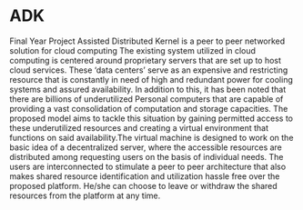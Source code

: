 # ADK
Final Year Project
 Assisted Distributed Kernel is a peer to peer networked solution for cloud computing
The existing system utilized in cloud computing is centered around proprietary servers that are set up to host cloud services. 
These ‘data centers’ serve as an expensive and restricting resource that is constantly in need of high and redundant power for 
cooling systems and assured availability. In addition to this, it has been noted that there are billions of underutilized Personal 
computers that are capable of providing a vast consolidation of computation and storage capacities. The proposed model aims to
tackle this situation by gaining permitted access to these underutilized resources and creating a virtual environment that 
functions on said availability.The virtual machine is designed to work on the basic idea of a decentralized server, 
where the accessible resources are distributed among requesting users on the basis of individual needs. The users are 
interconnected to stimulate a peer to peer architecture that also makes shared resource identification and utilization hassle free 
over the proposed platform. He/she can choose to leave or withdraw the shared resources from the platform at any time.
